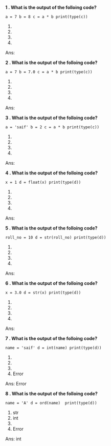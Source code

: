 <strong> <p> 1 . What is the output of the folloing code? </p> </strong>
`
a = 7
b = 8
c = a * b
print(type(c))
`
<ol> 
  <li><class 'int'></li>
  <li><class 'float'></li>
  <li><class 'str'></li>
  <li><class 'complex'></li>
</ol>
  <p>Ans: <class 'int'> </p>

<strong> <p> 2 . What is the output of the folloing code? </p> </strong>
`
a = 7
b = 7.0
c = a * b
print(type(c))
`
<ol> 
  <li><class 'int'></li>
  <li><class 'float'></li>
  <li><class 'str'></li>
  <li><class 'complex'></li>
</ol>
  <p>Ans: <class 'float'> </p>


<strong> <p> 3 . What is the output of the folloing code? </p> </strong>
`
a = 'saif'
b = 2
c = a * b
print(type(c))
`
<ol> 
  <li><class 'int'></li>
  <li><class 'float'></li>
  <li><class 'str'></li>
  <li><class 'complex'></li>
</ol>
  <p>Ans: <class 'str'> </p>

<strong> <p> 4 . What is the output of the folloing code? </p> </strong>
`
x = 1
d = float(x)
print(type(d))
`
<ol> 
  <li><class 'int'></li>
  <li><class 'float'></li>
  <li><class 'str'></li>
  <li><class 'complex'></li>
</ol>
  <p>Ans: <class 'float'> </p>


<strong> <p> 5 . What is the output of the folloing code? </p> </strong>
`
roll_no = 10
d = str(roll_no)
print(type(d))
`
<ol> 
  <li><class 'int'></li>
  <li><class 'float'></li>
  <li><class 'str'></li>
  <li><class 'complex'></li>
</ol>
  <p>Ans: <class 'str'> </p>

<strong> <p> 6 . What is the output of the folloing code? </p> </strong>
`
x = 3.0
d = str(x)
print(type(d))
`
<ol> 
  <li><class 'int'></li>
  <li><class 'float'></li>
  <li><class 'str'></li>
  <li><class 'complex'></li>
</ol>
  <p>Ans: <class 'str'> </p>

<strong> <p> 7 . What is the output of the folloing code? </p> </strong>
`
name = 'saif'
d = int(name)
print(type(d))
`
<ol> 
  <li><class 'int'></li>
  <li><class 'float'></li>
  <li><class 'str'></li>
  <li>Error</li>
</ol>
  <p>Ans: Error </p>

<strong> <p> 8 . What is the output of the folloing code? </p> </strong>
`
name = 'A'
d = ord(name) 
print(type(d))
`
<ol> 
  <li>str</li>
  <li>int</li>
  <li><class 'str'></li>
  <li>Error</li>
</ol>
  <p>Ans: int </p>
